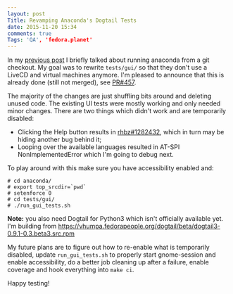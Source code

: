 ```yaml
---
layout: post
Title: Revamping Anaconda's Dogtail Tests
date: 2015-11-20 15:34
comments: true
Tags: 'QA', 'fedora.planet'
---
```


In my [previous post](/blog/2015/11/13/running-anaconda-from-git/) I briefly talked
about running anaconda from a git checkout. My goal was to rewrite `tests/gui/` so
that they don't use a LiveCD and virtual machines anymore. I'm pleased to announce
that this is already done (still not merged), see 
[PR#457](https://github.com/rhinstaller/anaconda/pull/457).

The majority of the changes are just shuffling bits around and deleting
unused code. The existing UI tests were mostly working and only needed minor
changes. There are two things which didn't work and are temporarily disabled:

* Clicking the Help button results in 
[rhbz#1282432](https://bugzilla.redhat.com/show_bug.cgi?id=1282432),
which in turn may be hiding another bug behind it;
* Looping over the available languages resulted in AT-SPI NonImplementedError
which I'm going to debug next.

To play around with this make sure you have accessibility enabled and:

    # cd anaconda/
    # export top_srcdir=`pwd`
    # setenforce 0
    # cd tests/gui/
    # ./run_gui_tests.sh


**Note:** you also need Dogtail for Python3 which isn't officially available
yet. I'm building from
<https://vhumpa.fedorapeople.org/dogtail/beta/dogtail3-0.9.1-0.3.beta3.src.rpm>

My future plans are to figure out how to re-enable what is temporarily
disabled, update `run_gui_tests.sh` to properly start gnome-session and
enable accessibility, do a better job cleaning up after a failure,
enable coverage and hook everything into `make ci`.

Happy testing!
